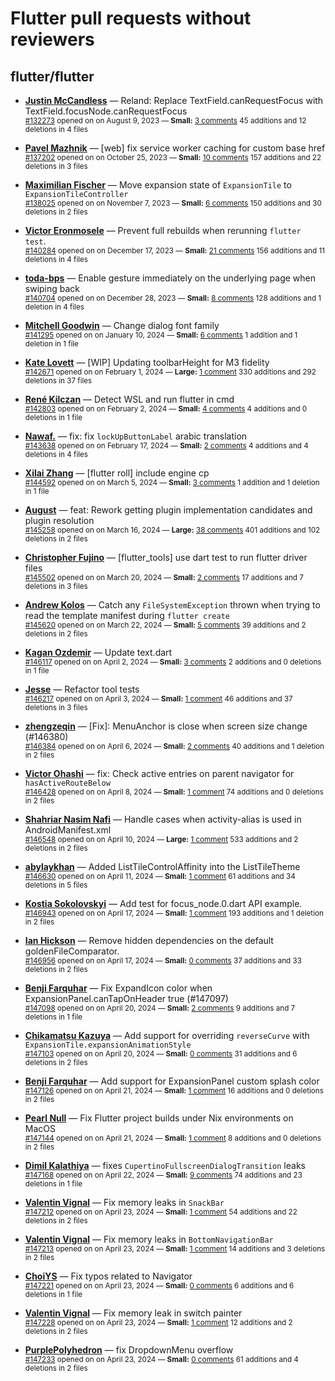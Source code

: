 # Flutter pull requests without reviewers

## flutter/flutter

* **[Justin McCandless](https://github.com/justinmc)** &mdash; Reland: Replace TextField.canRequestFocus with TextField.focusNode.canRequestFocus<br />
    <sub>[#132273](https://github.com/flutter/flutter/pull/132273) opened on on August 9, 2023 &mdash; **Small:** [3 comments](https://github.com/flutter/flutter/pull/132273) 45 additions and 12 deletions in 4 files</sub><br />

* **[Pavel Mazhnik](https://github.com/p-mazhnik)** &mdash; [web] fix service worker caching for custom base href<br />
    <sub>[#137202](https://github.com/flutter/flutter/pull/137202) opened on on October 25, 2023 &mdash; **Small:** [10 comments](https://github.com/flutter/flutter/pull/137202) 157 additions and 22 deletions in 3 files</sub><br />

* **[Maximilian Fischer](https://github.com/fischerscode)** &mdash; Move expansion state of `ExpansionTile` to `ExpansionTileController`<br />
    <sub>[#138025](https://github.com/flutter/flutter/pull/138025) opened on on November 7, 2023 &mdash; **Small:** [6 comments](https://github.com/flutter/flutter/pull/138025) 150 additions and 30 deletions in 2 files</sub><br />

* **[Victor Eronmosele](https://github.com/victoreronmosele)** &mdash; Prevent full rebuilds when rerunning `flutter test`.<br />
    <sub>[#140284](https://github.com/flutter/flutter/pull/140284) opened on on December 17, 2023 &mdash; **Small:** [21 comments](https://github.com/flutter/flutter/pull/140284) 156 additions and 11 deletions in 4 files</sub><br />

* **[toda-bps](https://github.com/toda-bps)** &mdash; Enable gesture immediately on the underlying page when swiping back<br />
    <sub>[#140704](https://github.com/flutter/flutter/pull/140704) opened on on December 28, 2023 &mdash; **Small:** [8 comments](https://github.com/flutter/flutter/pull/140704) 128 additions and 1 deletion in 4 files</sub><br />

* **[Mitchell Goodwin](https://github.com/MitchellGoodwin)** &mdash; Change dialog font family<br />
    <sub>[#141295](https://github.com/flutter/flutter/pull/141295) opened on on January 10, 2024 &mdash; **Small:** [6 comments](https://github.com/flutter/flutter/pull/141295) 1 addition and 1 deletion in 1 file</sub><br />

* **[Kate Lovett](https://github.com/Piinks)** &mdash; [WIP] Updating toolbarHeight for M3 fidelity<br />
    <sub>[#142671](https://github.com/flutter/flutter/pull/142671) opened on on February 1, 2024 &mdash; **Large:** [1 comment](https://github.com/flutter/flutter/pull/142671) 330 additions and 292 deletions in 37 files</sub><br />

* **[René Kilczan](https://github.com/rekire)** &mdash; Detect WSL and run flutter in cmd<br />
    <sub>[#142803](https://github.com/flutter/flutter/pull/142803) opened on on February 2, 2024 &mdash; **Small:** [4 comments](https://github.com/flutter/flutter/pull/142803) 4 additions and 0 deletions in 1 file</sub><br />

* **[Nawaf.](https://github.com/nawafalomari)** &mdash; fix: fix `lockUpButtonLabel` arabic translation<br />
    <sub>[#143638](https://github.com/flutter/flutter/pull/143638) opened on on February 17, 2024 &mdash; **Small:** [2 comments](https://github.com/flutter/flutter/pull/143638) 4 additions and 4 deletions in 4 files</sub><br />

* **[Xilai Zhang](https://github.com/XilaiZhang)** &mdash; [flutter roll] include engine cp<br />
    <sub>[#144592](https://github.com/flutter/flutter/pull/144592) opened on on March 5, 2024 &mdash; **Small:** [3 comments](https://github.com/flutter/flutter/pull/144592) 1 addition and 1 deletion in 1 file</sub><br />

* **[August](https://github.com/Gustl22)** &mdash; feat: Rework getting plugin implementation candidates and plugin resolution<br />
    <sub>[#145258](https://github.com/flutter/flutter/pull/145258) opened on on March 16, 2024 &mdash; **Large:** [38 comments](https://github.com/flutter/flutter/pull/145258) 401 additions and 102 deletions in 2 files</sub><br />

* **[Christopher Fujino](https://github.com/christopherfujino)** &mdash; [flutter_tools] use dart test to run flutter driver files<br />
    <sub>[#145502](https://github.com/flutter/flutter/pull/145502) opened on on March 20, 2024 &mdash; **Small:** [2 comments](https://github.com/flutter/flutter/pull/145502) 17 additions and 7 deletions in 3 files</sub><br />

* **[Andrew Kolos](https://github.com/andrewkolos)** &mdash; Catch any `FileSystemException` thrown when trying to read the template manifest during `flutter create`<br />
    <sub>[#145620](https://github.com/flutter/flutter/pull/145620) opened on on March 22, 2024 &mdash; **Small:** [5 comments](https://github.com/flutter/flutter/pull/145620) 39 additions and 2 deletions in 2 files</sub><br />

* **[Kagan Ozdemir](https://github.com/kaganzdmr58)** &mdash; Update text.dart<br />
    <sub>[#146117](https://github.com/flutter/flutter/pull/146117) opened on on April 2, 2024 &mdash; **Small:** [3 comments](https://github.com/flutter/flutter/pull/146117) 2 additions and 0 deletions in 1 file</sub><br />

* **[Jesse](https://github.com/sealesj)** &mdash; Refactor tool tests<br />
    <sub>[#146217](https://github.com/flutter/flutter/pull/146217) opened on on April 3, 2024 &mdash; **Small:** [1 comment](https://github.com/flutter/flutter/pull/146217) 46 additions and 37 deletions in 3 files</sub><br />

* **[zhengzeqin](https://github.com/zeqinjie)** &mdash; [Fix]: MenuAnchor is close when screen size change (#146380)<br />
    <sub>[#146384](https://github.com/flutter/flutter/pull/146384) opened on on April 6, 2024 &mdash; **Small:** [2 comments](https://github.com/flutter/flutter/pull/146384) 40 additions and 1 deletion in 2 files</sub><br />

* **[Victor Ohashi](https://github.com/VictorOhashi)** &mdash; fix: Check active entries on parent navigator for `hasActiveRouteBelow`<br />
    <sub>[#146428](https://github.com/flutter/flutter/pull/146428) opened on on April 8, 2024 &mdash; **Small:** [1 comment](https://github.com/flutter/flutter/pull/146428) 74 additions and 0 deletions in 2 files</sub><br />

* **[Shahriar Nasim Nafi](https://github.com/SNNafi)** &mdash; Handle cases when activity-alias is used in AndroidManifest.xml<br />
    <sub>[#146548](https://github.com/flutter/flutter/pull/146548) opened on on April 10, 2024 &mdash; **Large:** [1 comment](https://github.com/flutter/flutter/pull/146548) 533 additions and 2 deletions in 2 files</sub><br />

* **[abylaykhan](https://github.com/abikko)** &mdash; Added ListTileControlAffinity into the ListTileTheme<br />
    <sub>[#146630](https://github.com/flutter/flutter/pull/146630) opened on on April 11, 2024 &mdash; **Small:** [1 comment](https://github.com/flutter/flutter/pull/146630) 61 additions and 34 deletions in 5 files</sub><br />

* **[Kostia Sokolovskyi](https://github.com/ksokolovskyi)** &mdash; Add test for focus_node.0.dart API example.<br />
    <sub>[#146943](https://github.com/flutter/flutter/pull/146943) opened on on April 17, 2024 &mdash; **Small:** [1 comment](https://github.com/flutter/flutter/pull/146943) 193 additions and 1 deletion in 2 files</sub><br />

* **[Ian Hickson](https://github.com/Hixie)** &mdash; Remove hidden dependencies on the default goldenFileComparator.<br />
    <sub>[#146956](https://github.com/flutter/flutter/pull/146956) opened on on April 17, 2024 &mdash; **Small:** [0 comments](https://github.com/flutter/flutter/pull/146956) 37 additions and 33 deletions in 2 files</sub><br />

* **[Benji Farquhar](https://github.com/BenjiFarquhar)** &mdash; Fix ExpandIcon color when ExpansionPanel.canTapOnHeader true (#147097)<br />
    <sub>[#147098](https://github.com/flutter/flutter/pull/147098) opened on on April 20, 2024 &mdash; **Small:** [2 comments](https://github.com/flutter/flutter/pull/147098) 9 additions and 7 deletions in 1 file</sub><br />

* **[Chikamatsu Kazuya](https://github.com/chika3742)** &mdash; Add support for overriding `reverseCurve` with `ExpansionTile.expansionAnimationStyle`<br />
    <sub>[#147103](https://github.com/flutter/flutter/pull/147103) opened on on April 20, 2024 &mdash; **Small:** [0 comments](https://github.com/flutter/flutter/pull/147103) 31 additions and 6 deletions in 2 files</sub><br />

* **[Benji Farquhar](https://github.com/BenjiFarquhar)** &mdash; Add support for ExpansionPanel custom splash color<br />
    <sub>[#147126](https://github.com/flutter/flutter/pull/147126) opened on on April 21, 2024 &mdash; **Small:** [1 comment](https://github.com/flutter/flutter/pull/147126) 16 additions and 0 deletions in 2 files</sub><br />

* **[Pearl Null](https://github.com/asyncmeow)** &mdash; Fix Flutter project builds under Nix environments on MacOS<br />
    <sub>[#147144](https://github.com/flutter/flutter/pull/147144) opened on on April 21, 2024 &mdash; **Small:** [1 comment](https://github.com/flutter/flutter/pull/147144) 8 additions and 0 deletions in 2 files</sub><br />

* **[Dimil Kalathiya](https://github.com/Dimilkalathiya)** &mdash; fixes `CupertinoFullscreenDialogTransition` leaks<br />
    <sub>[#147168](https://github.com/flutter/flutter/pull/147168) opened on on April 22, 2024 &mdash; **Small:** [9 comments](https://github.com/flutter/flutter/pull/147168) 74 additions and 23 deletions in 1 file</sub><br />

* **[Valentin Vignal](https://github.com/ValentinVignal)** &mdash; Fix memory leaks in `SnackBar`<br />
    <sub>[#147212](https://github.com/flutter/flutter/pull/147212) opened on on April 23, 2024 &mdash; **Small:** [1 comment](https://github.com/flutter/flutter/pull/147212) 54 additions and 22 deletions in 2 files</sub><br />

* **[Valentin Vignal](https://github.com/ValentinVignal)** &mdash; Fix memory leaks in `BottomNavigationBar` <br />
    <sub>[#147213](https://github.com/flutter/flutter/pull/147213) opened on on April 23, 2024 &mdash; **Small:** [1 comment](https://github.com/flutter/flutter/pull/147213) 14 additions and 3 deletions in 2 files</sub><br />

* **[ChoiYS](https://github.com/choi88andys)** &mdash; Fix typos related to Navigator<br />
    <sub>[#147221](https://github.com/flutter/flutter/pull/147221) opened on on April 23, 2024 &mdash; **Small:** [0 comments](https://github.com/flutter/flutter/pull/147221) 6 additions and 6 deletions in 1 file</sub><br />

* **[Valentin Vignal](https://github.com/ValentinVignal)** &mdash; Fix memory leak in switch painter<br />
    <sub>[#147228](https://github.com/flutter/flutter/pull/147228) opened on on April 23, 2024 &mdash; **Small:** [1 comment](https://github.com/flutter/flutter/pull/147228) 12 additions and 2 deletions in 2 files</sub><br />

* **[PurplePolyhedron](https://github.com/PurplePolyhedron)** &mdash; fix DropdownMenu overflow<br />
    <sub>[#147233](https://github.com/flutter/flutter/pull/147233) opened on on April 23, 2024 &mdash; **Small:** [0 comments](https://github.com/flutter/flutter/pull/147233) 61 additions and 4 deletions in 2 files</sub><br />


